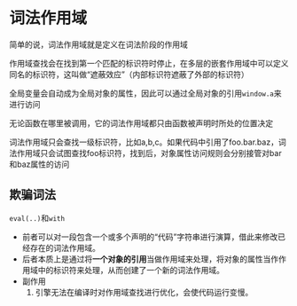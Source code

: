 # 词法作用域
简单的说，词法作用域就是定义在词法阶段的作用域

作用域查找会在找到第一个匹配的标识符时停止，在多层的嵌套作用域中可以定义同名的标识符，这叫做“遮蔽效应”（内部标识符遮蔽了外部的标识符）

全局变量会自动成为全局对象的属性，因此可以通过全局对象的引用`window.a`来进行访问

无论函数在哪里被调用，它的词法作用域都只由函数被声明时所处的位置决定

词法作用域只会查找一级标识符，比如a,b,c。如果代码中引用了foo.bar.baz，词法作用域只会试图查找foo标识符，找到后，对象属性访问规则会分别接管对bar和baz属性的访问

## 欺骗词法
`eval(..)`和`with`  
- 前者可以对一段包含一个或多个声明的“代码”字符串进行演算，借此来修改已经存在的词法作用域。
- 后者本质上是通过将**一个对象的引用**当做作用域来处理，将对象的属性当作作用域中的标识符来处理，从而创建了一个新的词法作用域。
- 副作用
  1. 引擎无法在编译时对作用域查找进行优化，会使代码运行变慢。
